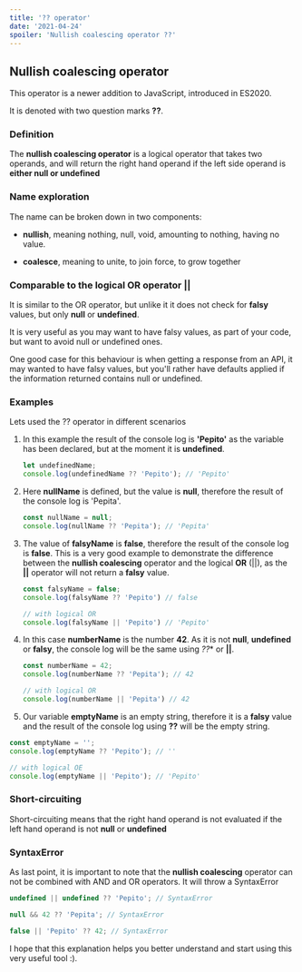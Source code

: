 ```yaml
---
title: '?? operator'
date: '2021-04-24'
spoiler: 'Nullish coalescing operator ??'
---
```


## Nullish coalescing operator

This operator is a newer addition to JavaScript, introduced in ES2020.

It is denoted with two question marks  **??**.

### Definition

The **nullish coalescing operator** is a logical operator that takes two operands, and will return the right hand operand if the left side operand is **either null or undefined**

### Name exploration

The name can be broken down in two components:

- **nullish**, meaning nothing, null, void, amounting to nothing, having no value.

- **coalesce**, meaning to unite, to join force, to grow together

### Comparable to the logical OR operator **||**

It is similar to the OR operator, but unlike it it does not check for **falsy** values, but only **null** or **undefined**.

It is very useful as you may want to have falsy values, as part of your code, but want to avoid null or undefined ones.  

One good case for this behaviour is when getting a response from an API, it may wanted to have falsy values, but you'll rather have defaults applied if the information returned contains null or undefined.

### Examples

Lets used the ?? operator in different scenarios

1. In this example the result of the console log is **'Pepito'**
as the variable has been declared, but at the moment it is **undefined**.

    ```js
    let undefinedName;
    console.log(undefinedName ?? 'Pepito'); // 'Pepito'
    ```

2. Here **nullName** is defined, but the value is **null**, therefore the result of the console log is 'Pepita'.

    ```js
    const nullName = null;
    console.log(nullName ?? 'Pepita'); // 'Pepita'
    ```

3. The value of **falsyName** is **false**, therefore the result of the console log is **false**.  This is a very good example to demonstrate the difference between the **nullish coalescing** operator and the logical **OR** (||), as the **||** operator will not return a **falsy** value.

    ```js
    const falsyName = false;
    console.log(falsyName ?? 'Pepito') // false

    // with logical OR
    console.log(falsyName || 'Pepito') // 'Pepito'
    ```

4. In this case **numberName** is the number **42**.  As it is not **null**, **undefined** or **falsy**, the console log will be the same using *??** or **||**.

    ```js
    const numberName = 42;
    console.log(numberName ?? 'Pepita'); // 42

    // with logical OR
    console.log(numberName || 'Pepita') // 42
    ```

5. Our variable **emptyName** is an empty string, therefore it is a **falsy** value and the result of the console log using **??** will be the empty string.

```js
const emptyName = '';
console.log(emptyName ?? 'Pepito'); // ''

// with logical OE
console.log(emptyName || 'Pepito'); // 'Pepito'
```

### Short-circuiting

Short-circuiting means that the right hand operand is not evaluated if the left hand operand is not **null** or **undefined**

### SyntaxError

As last point, it is important to note that the **nullish coalescing** operator can not be combined with AND and OR operators.  It will throw a SyntaxError

```js
undefined || undefined ?? 'Pepito'; // SyntaxError

null && 42 ?? 'Pepita'; // SyntaxError

false || 'Pepito' ?? 42; // SyntaxError
```

I hope that this explanation helps you better understand and start using this very useful tool :).
